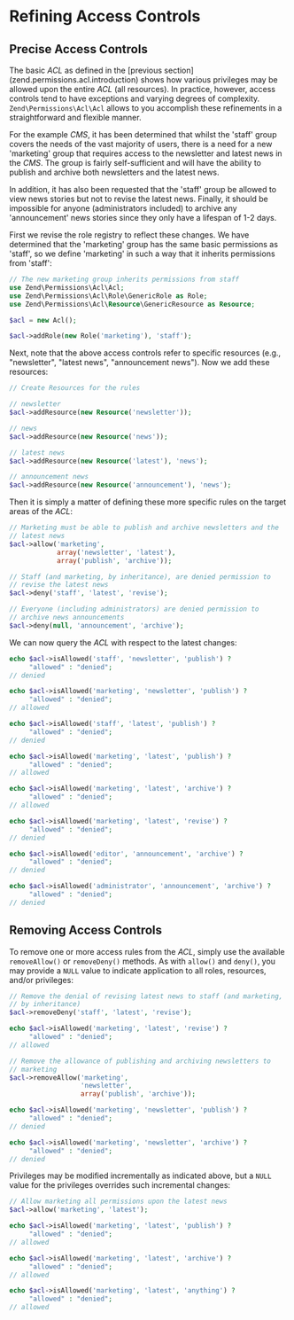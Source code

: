 # Refining Access Controls

## Precise Access Controls

The basic *ACL* as defined in the \[previous section\](zend.permissions.acl.introduction) shows how
various privileges may be allowed upon the entire *ACL* (all resources). In practice, however,
access controls tend to have exceptions and varying degrees of complexity.
`Zend\Permissions\Acl\Acl` allows to you accomplish these refinements in a straightforward and
flexible manner.

For the example *CMS*, it has been determined that whilst the 'staff' group covers the needs of the
vast majority of users, there is a need for a new 'marketing' group that requires access to the
newsletter and latest news in the *CMS*. The group is fairly self-sufficient and will have the
ability to publish and archive both newsletters and the latest news.

In addition, it has also been requested that the 'staff' group be allowed to view news stories but
not to revise the latest news. Finally, it should be impossible for anyone (administrators included)
to archive any 'announcement' news stories since they only have a lifespan of 1-2 days.

First we revise the role registry to reflect these changes. We have determined that the 'marketing'
group has the same basic permissions as 'staff', so we define 'marketing' in such a way that it
inherits permissions from 'staff':

```php
// The new marketing group inherits permissions from staff
use Zend\Permissions\Acl\Acl;
use Zend\Permissions\Acl\Role\GenericRole as Role;
use Zend\Permissions\Acl\Resource\GenericResource as Resource;

$acl = new Acl();

$acl->addRole(new Role('marketing'), 'staff');
```

Next, note that the above access controls refer to specific resources (e.g., "newsletter", "latest
news", "announcement news"). Now we add these resources:

```php
// Create Resources for the rules

// newsletter
$acl->addResource(new Resource('newsletter'));

// news
$acl->addResource(new Resource('news'));

// latest news
$acl->addResource(new Resource('latest'), 'news');

// announcement news
$acl->addResource(new Resource('announcement'), 'news');
```

Then it is simply a matter of defining these more specific rules on the target areas of the *ACL*:

```php
// Marketing must be able to publish and archive newsletters and the
// latest news
$acl->allow('marketing',
            array('newsletter', 'latest'),
            array('publish', 'archive'));

// Staff (and marketing, by inheritance), are denied permission to
// revise the latest news
$acl->deny('staff', 'latest', 'revise');

// Everyone (including administrators) are denied permission to
// archive news announcements
$acl->deny(null, 'announcement', 'archive');
```

We can now query the *ACL* with respect to the latest changes:

```php
echo $acl->isAllowed('staff', 'newsletter', 'publish') ?
     "allowed" : "denied";
// denied

echo $acl->isAllowed('marketing', 'newsletter', 'publish') ?
     "allowed" : "denied";
// allowed

echo $acl->isAllowed('staff', 'latest', 'publish') ?
     "allowed" : "denied";
// denied

echo $acl->isAllowed('marketing', 'latest', 'publish') ?
     "allowed" : "denied";
// allowed

echo $acl->isAllowed('marketing', 'latest', 'archive') ?
     "allowed" : "denied";
// allowed

echo $acl->isAllowed('marketing', 'latest', 'revise') ?
     "allowed" : "denied";
// denied

echo $acl->isAllowed('editor', 'announcement', 'archive') ?
     "allowed" : "denied";
// denied

echo $acl->isAllowed('administrator', 'announcement', 'archive') ?
     "allowed" : "denied";
// denied
```

## Removing Access Controls

To remove one or more access rules from the *ACL*, simply use the available `removeAllow()` or
`removeDeny()` methods. As with `allow()` and `deny()`, you may provide a `NULL` value to indicate
application to all roles, resources, and/or privileges:

```php
// Remove the denial of revising latest news to staff (and marketing,
// by inheritance)
$acl->removeDeny('staff', 'latest', 'revise');

echo $acl->isAllowed('marketing', 'latest', 'revise') ?
     "allowed" : "denied";
// allowed

// Remove the allowance of publishing and archiving newsletters to
// marketing
$acl->removeAllow('marketing',
                  'newsletter',
                  array('publish', 'archive'));

echo $acl->isAllowed('marketing', 'newsletter', 'publish') ?
     "allowed" : "denied";
// denied

echo $acl->isAllowed('marketing', 'newsletter', 'archive') ?
     "allowed" : "denied";
// denied
```

Privileges may be modified incrementally as indicated above, but a `NULL` value for the privileges
overrides such incremental changes:

```php
// Allow marketing all permissions upon the latest news
$acl->allow('marketing', 'latest');

echo $acl->isAllowed('marketing', 'latest', 'publish') ?
     "allowed" : "denied";
// allowed

echo $acl->isAllowed('marketing', 'latest', 'archive') ?
     "allowed" : "denied";
// allowed

echo $acl->isAllowed('marketing', 'latest', 'anything') ?
     "allowed" : "denied";
// allowed
```
